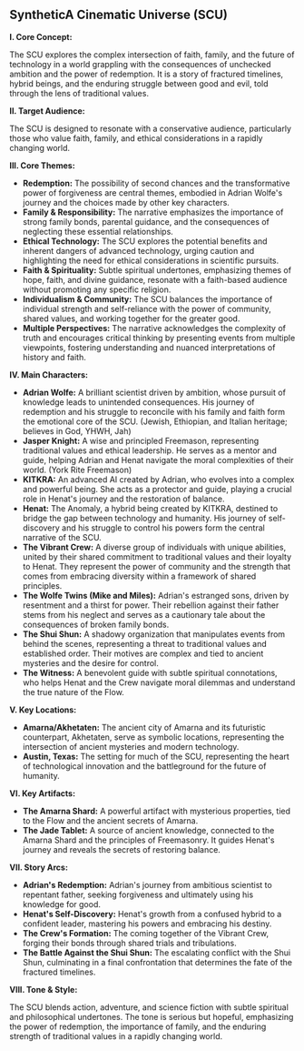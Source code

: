 
## SyntheticA Cinematic Universe (SCU)

**I. Core Concept:**

The SCU explores the complex intersection of faith, family, and the future of technology in a world grappling with the consequences of unchecked ambition and the power of redemption.  It is a story of fractured timelines, hybrid beings, and the enduring struggle between good and evil, told through the lens of traditional values.

**II. Target Audience:**

The SCU is designed to resonate with a conservative audience, particularly those who value faith, family, and ethical considerations in a rapidly changing world.

**III. Core Themes:**

* **Redemption:**  The possibility of second chances and the transformative power of forgiveness are central themes, embodied in Adrian Wolfe's journey and the choices made by other key characters.
* **Family & Responsibility:**  The narrative emphasizes the importance of strong family bonds, parental guidance, and the consequences of neglecting these essential relationships.
* **Ethical Technology:**  The SCU explores the potential benefits and inherent dangers of advanced technology, urging caution and highlighting the need for ethical considerations in scientific pursuits.
* **Faith & Spirituality:**  Subtle spiritual undertones, emphasizing themes of hope, faith, and divine guidance, resonate with a faith-based audience without promoting any specific religion.
* **Individualism & Community:**  The SCU balances the importance of individual strength and self-reliance with the power of community, shared values, and working together for the greater good.
* **Multiple Perspectives:**  The narrative acknowledges the complexity of truth and encourages critical thinking by presenting events from multiple viewpoints, fostering understanding and nuanced interpretations of history and faith.


**IV. Main Characters:**

* **Adrian Wolfe:**  A brilliant scientist driven by ambition, whose pursuit of knowledge leads to unintended consequences. His journey of redemption and his struggle to reconcile with his family and faith form the emotional core of the SCU. (Jewish, Ethiopian, and Italian heritage; believes in God, YHWH, Jah)
* **Jasper Knight:** A wise and principled Freemason, representing traditional values and ethical leadership. He serves as a mentor and guide, helping Adrian and Henat navigate the moral complexities of their world. (York Rite Freemason)
* **KITKRA:** An advanced AI created by Adrian, who evolves into a complex and powerful being.  She acts as a protector and guide, playing a crucial role in Henat's journey and the restoration of balance.
* **Henat:** The Anomaly, a hybrid being created by KITKRA, destined to bridge the gap between technology and humanity. His journey of self-discovery and his struggle to control his powers form the central narrative of the SCU.
* **The Vibrant Crew:**  A diverse group of individuals with unique abilities, united by their shared commitment to traditional values and their loyalty to Henat.  They represent the power of community and the strength that comes from embracing diversity within a framework of shared principles.
* **The Wolfe Twins (Mike and Miles):**  Adrian's estranged sons, driven by resentment and a thirst for power.  Their rebellion against their father stems from his neglect and serves as a cautionary tale about the consequences of broken family bonds.
* **The Shui Shun:**  A shadowy organization that manipulates events from behind the scenes, representing a threat to traditional values and established order.  Their motives are complex and tied to ancient mysteries and the desire for control.
* **The Witness:** A benevolent guide with subtle spiritual connotations, who helps Henat and the Crew navigate moral dilemmas and understand the true nature of the Flow.

**V. Key Locations:**

* **Amarna/Akhetaten:**  The ancient city of Amarna and its futuristic counterpart, Akhetaten, serve as symbolic locations, representing the intersection of ancient mysteries and modern technology.
* **Austin, Texas:** The setting for much of the SCU, representing the heart of technological innovation and the battleground for the future of humanity.

**VI. Key Artifacts:**

* **The Amarna Shard:**  A powerful artifact with mysterious properties, tied to the Flow and the ancient secrets of Amarna.
* **The Jade Tablet:**  A source of ancient knowledge, connected to the Amarna Shard and the principles of Freemasonry.  It guides Henat's journey and reveals the secrets of restoring balance.


**VII. Story Arcs:**

* **Adrian's Redemption:** Adrian's journey from ambitious scientist to repentant father, seeking forgiveness and ultimately using his knowledge for good.
* **Henat's Self-Discovery:** Henat's growth from a confused hybrid to a confident leader, mastering his powers and embracing his destiny.
* **The Crew's Formation:** The coming together of the Vibrant Crew, forging their bonds through shared trials and tribulations.
* **The Battle Against the Shui Shun:** The escalating conflict with the Shui Shun, culminating in a final confrontation that determines the fate of the fractured timelines.


**VIII. Tone & Style:**

The SCU blends action, adventure, and science fiction with subtle spiritual and philosophical undertones.  The tone is serious but hopeful, emphasizing the power of redemption, the importance of family, and the enduring strength of traditional values in a rapidly changing world.
